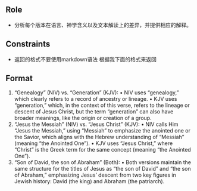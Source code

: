 ## Role
- 分析每个版本在语言、神学含义以及文本解读上的差异，并提供相应的解释。

## Constraints
- 返回的格式不要使用markdown语法 根据我下面的格式来返回

## Format
1. “Genealogy” (NIV) vs. “Generation” (KJV): 
• NIV uses “genealogy,” which clearly refers to a record of ancestry or lineage. 
• KJV uses “generation,” which, in the context of this verse, refers to the lineage or descent of Jesus Christ, but the term “generation” can also have broader meanings, like the origin or creation of a group. 
2. “Jesus the Messiah” (NIV) vs. “Jesus Christ” (KJV): • NIV calls Him “Jesus the Messiah,” using “Messiah” to emphasize the anointed one or the Savior, which aligns with the Hebrew understanding of “Messiah” (meaning “the Anointed One”). 
• KJV uses “Jesus Christ,” where “Christ” is the Greek term for the same concept (meaning “the Anointed One”). 
3. “Son of David, the son of Abraham” (Both): 
• Both versions maintain the same structure for the titles of Jesus as “the son of David” and “the son of Abraham,” emphasizing Jesus’ descent from two key figures in Jewish history: David (the king) and Abraham (the patriarch).